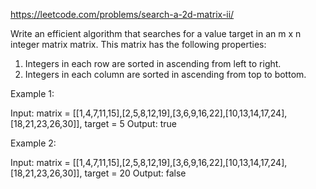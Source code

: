 https://leetcode.com/problems/search-a-2d-matrix-ii/

Write an efficient algorithm that searches for a value target in an m x n integer matrix matrix. This matrix has the following properties:

1. Integers in each row are sorted in ascending from left to right.
2. Integers in each column are sorted in ascending from top to bottom.


Example 1:

Input: matrix = [[1,4,7,11,15],[2,5,8,12,19],[3,6,9,16,22],[10,13,14,17,24],[18,21,23,26,30]], target = 5
Output: true


Example 2:

Input: matrix = [[1,4,7,11,15],[2,5,8,12,19],[3,6,9,16,22],[10,13,14,17,24],[18,21,23,26,30]], target = 20
Output: false
